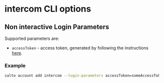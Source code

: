 # intercom CLI options

## Non interactive Login Parameters

Supported parameters are:

- `accessToken` - access token, generated by following the instructions [here](https://developers.intercom.com/docs/build-an-integration/learn-more/authentication/#access-tokens).

### Example

```bash
salto account add intercom --login-parameters accessToken=someAccessToken
```
